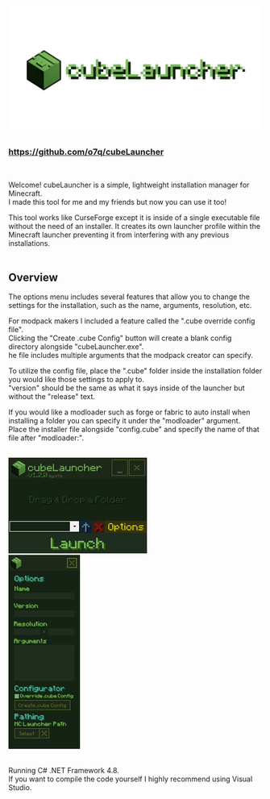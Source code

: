 <img src="images/gitbanner.png"/>

### https://github.com/o7q/cubeLauncher
<br>

Welcome! cubeLauncher is a simple, lightweight installation manager for Minecraft.\
I made this tool for me and my friends but now you can use it too!

This tool works like CurseForge except it is inside of a single executable file without the need of an installer. It creates its own launcher profile within the Minecraft launcher preventing it from interfering with any previous installations.\
<br>

## Overview
The options menu includes several features that allow you to change the settings for the installation, such as the name, arguments, resolution, etc.

For modpack makers I included a feature called the ".cube override config file".\
Clicking the "Create .cube Config" button will create a blank config directory alongside "cubeLauncher.exe".\
he file includes multiple arguments that the modpack creator can specify.

To utilize the config file, place the ".cube" folder inside the installation folder you would like those settings to apply to.\
"version" should be the same as what it says inside of the launcher but without the "release" text.

If you would like a modloader such as forge or fabric to auto install when installing a folder you can specify it under the "modloader" argument.\
Place the installer file alongside "config.cube" and specify the name of that file after "modloader:".\
<br>

<img src="images/v120/v120.png"/>\
<img src="images/v120/v120_2.png"/>\
<br>

Running C# .NET Framework 4.8.\
If you want to compile the code yourself I highly recommend using Visual Studio.